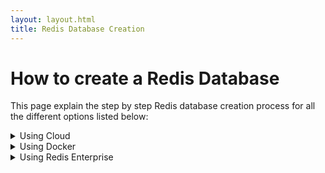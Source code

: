 ```yaml
---
layout: layout.html
title: Redis Database Creation
---
```


# How to create a Redis Database 

This page explain the step by step Redis database creation process for all the different options listed below:


<details><summary>Using Cloud</summary>

1. You will have to create Redis Cloud account by visiting [link](https://redislabs.com/try-redis-modules-for-free) below. Once you click on “Get Started”, you will receive an email with a link to activate your account and complete your signup process.

[![]({{ '/images/getting_started/recloud.png' | url }})](https://redislabs.com/try-redis-modules-for-free)

2.  Next, you will have to add  Redis Enterprise Cloud Essentials subscription. In the Redis Enterprise Cloud menu, click Subscriptions. At the bottom of the page, click the “+” sign.

![My Image]({{ '/images/getting_started/recloud2.png' | url  }} )

3. For the cloud provider, select Amazon AWS


![My Image]({{ '/images/getting_started/recloud3.png' | url }} )

4. For the region where you want to use the subscription, select ap-south-1. Please note that it’s currently available only in the AWS/Mumbai 


![My Image]({{ '/images/getting_started/recloud5.png' | url }} )

5. In the Redis Enterprise Cloud service levels, select the Redis Cloud Essentials 30MB/1 Database level


![My Image]({{ '/images/getting_started/recloud6.png' | url }} )

6. Click Create. After you create a subscription, you can create a database:


7.  Enter a name for the database of your choice

![My Image]({{ '/images/getting_started/recloud7.png' | url }} )


8. Click "Activate" and wait for few seconds till it gets activated. Once fully activated, you will see the database endpoints as shown below:

![My Image]({{ '/images/getting_started/recloud8.png' | url }} )
</details>

<details>
<summary>Using Docker</summary>

### Pre-requisite

- Ensure that Docker is installed in your system. 
If you're new, refer https://docs.docker.com/docker-for-mac/install/ to install Docker on Mac. 

### Run the container

To pull and start the Redis Enterprise Software Docker container, run this docker run command in the terminal or command-line for your operating system.

Note: On Windows, make sure Docker is configured to run Linux-based containers.

```
docker run -d --cap-add sys_resource --name rp -p 8443:8443 -p 9443:9443 -p 12000:12000 redislabs/redis
```

The Docker container with RS runs on your localhost with port 8443 open for HTTPS connections, 9443 for REST API connections, and port 12000 open for redis client connections. You can publish other ports with -p <host_port>:<container_port>.

### Set up a cluster

In the web browser on the host machine, go to https://localhost:8443 to see the Redis Enterprise Software web console.

![My Image]({{ '/images/getting_started/recloud10.png' | url }} )

- In the Node Configuration settings, enter a cluster FQDN such as cluster.local. Then click Next button.

![My Image]({{ '/images/getting_started/recloud11.png' | url }} )


- Enter your license key, if you have one. If not, click the Next button to use the trial version.

![My Image]({{ '/images/getting_started/recloud12.png' | url }} )

- Enter an email and password for the admin account for the web console.

![My Image]({{ '/images/getting_started/recloud13.png' | url }} )

- These credentials are also used for connections to the REST API.

- Click OK to confirm that you are aware of the replacement of the HTTPS SSL/TLS certificate on the node, and proceed through the browser warning

![My Image]({{ '/images/getting_started/recloud14.png' | url }} )

### Create a database

- Select “redis database” and the “single region” deployment, and click Next.

- Enter a database name such as demodb.

![My Image]({{ '/images/getting_started/recloud16.png' | url }} )

- Click Show advanced options and, in the Endpoint port number, enter 12000 for the port number.If you cannot activate the database because of a memory limitation, make sure that Docker has enough memory allocated in the Advanced section of Docker Settings.

![My Image]({{ '/images/getting_started/recloud18.png' | url }} )

If port 12000 is not available, enter any available port number between 10000 to 19999 and connect to the database with that port number.


The database configuration is shown. When you see a green check mark, the database is activated and ready for you to use.

![My Image]({{ '/images/getting_started/recloud20.png' | url }} )

You now have a Redis database!
</details>

<details><summary>Using Redis Enterprise
</summary>
## Install Redis Enterprise Software 

You can download the binaries from the [Redis Enterprise Download Center](https://www.redislabs.com/redis-enterprise-software/download-center/software/) and copy the download package to machine with a Linux-based OS. To untar the image:

```
tar vxf <downloaded tar file name>
```

Once the tar command completes, install RS with the install.sh script in the current directory.

```
sudo ./install.sh -y
```

## Setting up a cluster 

In the web browser on the host machine, go to https://localhost:8443 to see the Redis Enterprise Software web console.

Note: Depending on your browser, you may see a certificate error. You can safely continue to the web console.
If you see an error from nginx, try again after a few minutes.
Click Setup to start the node configuration steps.

![My Image]({{ '/images/getting_started/recloud21.png' | url }} )

In the Node Configuration settings, enter a cluster FQDN such as cluster.local. Then click Next button.

Enter your license key, if you have one. If not, click the Next button to use the trial version.

Enter an email and password for the admin account for the web console.

These credentials are also used for connections to the REST API.

Click OK to confirm that you are aware of the replacement of the HTTPS SSL/TLS certificate on the node, and proceed through the browser warning.

## Create a database 

Select “redis database” and the “single region” deployment, and click Next.

Enter a database name such as database1 and click Activate to create your database.

You now have a Redis database!
</details>





